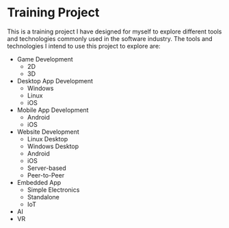 # Training Project

This is a training project I have designed for myself to explore different tools and technologies commonly used in the software industry. The tools and technologies I intend to use this project to explore are:

* Game Development
    - 2D
    - 3D
* Desktop App Development
    - Windows
    - Linux
    - iOS
* Mobile App Development
    - Android
    - iOS
* Website Development
    - Linux Desktop
    - Windows Desktop
    - Android
    - iOS
    - Server-based
    - Peer-to-Peer
* Embedded App
    - Simple Electronics
    - Standalone
    - IoT
* AI
* VR
